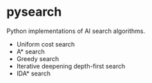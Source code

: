 pysearch
==========

Python implementations of AI search algorithms.

- Uniform cost search
- A* search
- Greedy search
- Iterative deepening depth-first search
- IDA* search
